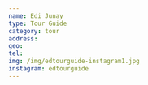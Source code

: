 ```yaml
---
name: Edi Junay
type: Tour Guide
category: tour
address: 
geo: 
tel: 
img: /img/edtourguide-instagram1.jpg
instagram: edtourguide
---
```

